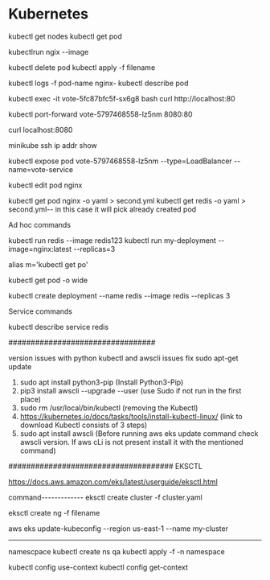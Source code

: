 # Kubernetes

kubectl get nodes
kubectl get pod

kubectlrun ngix --image <name>

kubectl delete pod <name>
kubectl apply -f filename 

kubectl logs -f pod-name nginx-
kubectl describe pod <name>

kubectl exec -it vote-5fc87bfc5f-sx6g8 bash
curl http://localhost:80

kubectl port-forward vote-5797468558-lz5nm 8080:80

curl localhost:8080

minikube ssh
ip addr show


kubectl expose pod vote-5797468558-lz5nm --type=LoadBalancer --name=vote-service

kubectl edit pod nginx<pod name>

kubectl get pod nginx -o yaml > second.yml
kubectl get redis -o yaml > second.yml-- in this case it will pick already created pod 

Ad hoc commands

kubectl run redis --image redis123
kubectl run my-deployment --image=nginx:latest --replicas=3


alias m='kubectl get po'

kubectl get pod -o wide


kubectl create deployment --name redis --image redis --replicas 3

Service commands 

kubectl describe service redis

#################################

version issues with python kubectl and awscli issues fix
sudo apt-get update 
1. sudo apt install python3-pip (Install Python3-Pip)
2. pip3 install awscli --upgrade --user (use Sudo if not run in the first place)
3. sudo rm /usr/local/bin/kubectl (removing the Kubectl)
4. https://kubernetes.io/docs/tasks/tools/install-kubectl-linux/ (link to download Kubectl consists of 3 steps)
5. sudo apt install awscli (Before running aws eks update command check awscli version. If aws cLi is not present install it with the mentioned command)


#####################################
EKSCTL

https://docs.aws.amazon.com/eks/latest/userguide/eksctl.html

command-------------
eksctl create cluster -f cluster.yaml

eksctl create ng -f filename

aws eks update-kubeconfig --region us-east-1 --name my-cluster


-----------------------------------

namescpace 
 kubectl create ns qa
kubectl apply -f <filename> -n namespace


kubectl config use-context <contect-name>
kubectl config get-context 